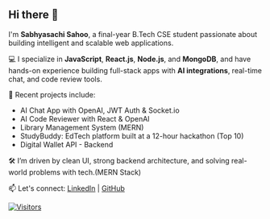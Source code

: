 ## Hi there 👋

I'm **Sabhyasachi Sahoo**, a final-year B.Tech CSE student passionate about building intelligent and scalable web applications.

💻 I specialize in **JavaScript**, **React.js**, **Node.js**, and **MongoDB**, and have hands-on experience building full-stack apps with **AI integrations**, real-time chat, and code review tools.

🚀 Recent projects include:
- AI Chat App with OpenAI, JWT Auth & Socket.io
- AI Code Reviewer with React & OpenAI
- Library Management System (MERN)
- StudyBuddy: EdTech platform built at a 12-hour hackathon (Top 10)
- Digital Wallet API - Backend 

🛠 I’m driven by clean UI, strong backend architecture, and solving real-world problems with tech.(MERN Stack)

📫 Let's connect: [LinkedIn](https://www.linkedin.com/in/sabhyasachi-sahoo-234b30272) | [GitHub](https://github.com/sabhyasachisahoo)

[![Visitors](https://api.visitorbadge.io/api/visitors?path=https%3A%2F%2Fgithub.com%2Fsabhyasachisahoo&countColor=%2337d67a)](https://visitorbadge.io/status?path=https%3A%2F%2Fgithub.com%2Fsabhyasachisahoo)

